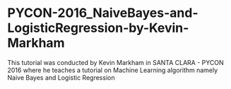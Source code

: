 # PYCON-2016_NaiveBayes-and-LogisticRegression-by-Kevin-Markham
This tutorial was conducted by Kevin Markham in SANTA CLARA - PYCON 2016 where he teaches a tutorial on Machine Learning algorithm namely Naive Bayes and Logistic Regression 
